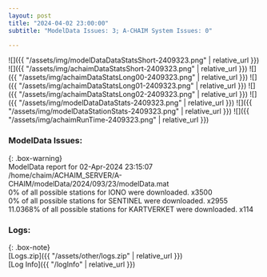 ```yaml
---
layout: post
title: "2024-04-02 23:00:00"
subtitle: "ModelData Issues: 3; A-CHAIM System Issues: 0"

---
```


![]({{ "/assets/img/modelDataDataStatsShort-2409323.png" | relative_url }})
![]({{ "/assets/img/achaimDataStatsShort-2409323.png" | relative_url }})
![]({{ "/assets/img/achaimDataStatsLong00-2409323.png" | relative_url }})
![]({{ "/assets/img/achaimDataStatsLong01-2409323.png" | relative_url }})
![]({{ "/assets/img/achaimDataStatsLong02-2409323.png" | relative_url }})
![]({{ "/assets/img/modelDataDataStats-2409323.png" | relative_url }})
![]({{ "/assets/img/modelDataStationStats-2409323.png" | relative_url }})
![]({{ "/assets/img/achaimRunTime-2409323.png" | relative_url }})


### ModelData Issues:  
  
{: .box-warning}  
 ModelData report for 02-Apr-2024 23:15:07   
 /home/chaim/ACHAIM_SERVER/A-CHAIM/modelData/2024/093/23/modelData.mat   
 0% of all possible stations for IONO were downloaded. x3500   
 0% of all possible stations for SENTINEL were downloaded. x2955   
 11.0368% of all possible stations for KARTVERKET were downloaded. x114   
  


### Logs:  
  
{: .box-note}  
[Logs.zip]({{ "/assets/other/logs.zip" | relative_url }})  
[Log Info]({{ "/logInfo" | relative_url }})  
